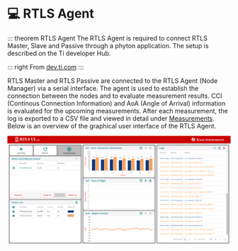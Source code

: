 # :computer: RTLS Agent

::: theorem RTLS Agent
The RTLS Agent is required to connect RTLS Master, Slave and Passive through a phyton application. The setup is described on the Ti developer Hub. 

::: right
From [dev.ti.com](http://dev.ti.com/tirex/explore/node?node=AFdhXxh4okvOMvB7TA5rdA__krol.2c__LATEST&search=rtls%20agent)
:::

RTLS Master and RTLS Passive are connected to the RTLS Agent (Node Manager) via a serial interface. The agent is used to establish the connection between the nodes and to evaluate measurement results. CCI (Continous Connection Information) and AoA (Angle of Arrival) information is evaluated for the upcoming measurements. After each measurement, the log is exported to a CSV file and viewed in detail under [Measurements](/measurements/environment). Below is an overview of the graphical user interface of the RTLS Agent.

![Bluetooth Header Image](./assets/img/FirstRunningAoA_RTLS_Ui.png)